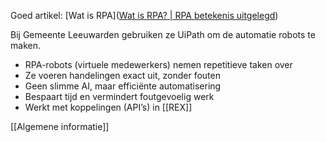Goed artikel: [Wat is RPA]([Wat is RPA? | RPA betekenis uitgelegd](https://www.sixsigma.nl/wat-is-rpa)) 

Bij Gemeente Leeuwarden gebruiken ze UiPath om de automatie robots te maken.
 
- RPA-robots (virtuele medewerkers) nemen repetitieve taken over
- Ze voeren handelingen exact uit, zonder fouten​
- Geen slimme AI, maar efficiënte automatisering​
- Bespaart tijd en vermindert foutgevoelig werk​
- Werkt met koppelingen (API’s) in [[REX]]​


[[Algemene informatie]]